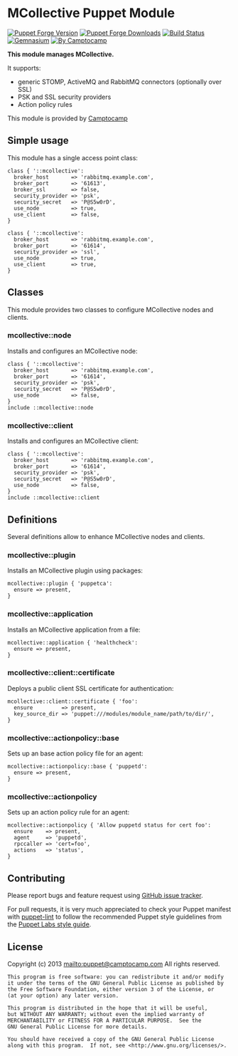 # MCollective Puppet Module

[![Puppet Forge Version](http://img.shields.io/puppetforge/v/camptocamp/mcollective.svg)](https://forge.puppetlabs.com/camptocamp/mcollective)
[![Puppet Forge Downloads](http://img.shields.io/puppetforge/dt/camptocamp/mcollective.svg)](https://forge.puppetlabs.com/camptocamp/mcollective)
[![Build Status](https://img.shields.io/travis/camptocamp/puppet-mcollective/master.svg)](https://travis-ci.org/camptocamp/puppet-mcollective)
[![Gemnasium](https://img.shields.io/gemnasium/camptocamp/puppet-mcollective.svg)](https://gemnasium.com/camptocamp/puppet-mcollective)
[![By Camptocamp](https://img.shields.io/badge/by-camptocamp-fb7047.svg)](http://www.camptocamp.com)

**This module manages MCollective.**

It supports:
* generic STOMP, ActiveMQ and RabbitMQ connectors (optionally over SSL)
* PSK and SSL security providers
* Action policy rules

This module is provided by [Camptocamp](http://www.camptocamp.com/)

## Simple usage

This module has a single access point class:

    class { '::mcollective':
      broker_host       => 'rabbitmq.example.com',
      broker_port       => '61613',
      broker_ssl        => false,
      security_provider => 'psk',
      security_secret   => 'P@S5w0rD',
      use_node          => true,
      use_client        => false,
    }

    class { '::mcollective':
      broker_host       => 'rabbitmq.example.com',
      broker_port       => '61614',
      security_provider => 'ssl',
      use_node          => true,
      use_client        => true,
    }

## Classes

This module provides two classes to configure MCollective nodes and clients.

### mcollective::node

Installs and configures an MCollective node:

    class { '::mcollective':
      broker_host       => 'rabbitmq.example.com',
      broker_port       => '61614',
      security_provider => 'psk',
      security_secret   => 'P@S5w0rD',
      use_node          => false,
    }
    include ::mcollective::node

### mcollective::client

Installs and configures an MCollective client:

    class { '::mcollective':
      broker_host       => 'rabbitmq.example.com',
      broker_port       => '61614',
      security_provider => 'psk',
      security_secret   => 'P@S5w0rD',
      use_node          => false,
    }
    include ::mcollective::client

## Definitions

Several definitions allow to enhance MCollective nodes and clients.

### mcollective::plugin

Installs an MCollective plugin using packages:

    mcollective::plugin { 'puppetca':
      ensure => present,
    }

### mcollective::application

Installs an MCollective application from a file:

    mcollective::application { 'healthcheck':
      ensure => present,
    }

### mcollective::client::certificate

Deploys a public client SSL certificate for authentication:

    mcollective::client::certificate { 'foo':
      ensure         => present,
      key_source_dir => 'puppet:///modules/module_name/path/to/dir/',
    }

### mcollective::actionpolicy::base

Sets up an base action policy file for an agent:

    mcollective::actionpolicy::base { 'puppetd':
      ensure => present,
    }

### mcollective::actionpolicy

Sets up an action policy rule for an agent:

    mcollective::actionpolicy { 'Allow puppetd status for cert foo':
      ensure    => present,
      agent     => 'puppetd',
      rpccaller => 'cert=foo',
      actions   => 'status',
    }

## Contributing

Please report bugs and feature request using [GitHub issue
tracker](https://github.com/camptocamp/puppet-mcollective/issues).

For pull requests, it is very much appreciated to check your Puppet manifest
with [puppet-lint](https://github.com/camptocamp/puppet-apt/issues) to follow the recommended Puppet style guidelines from the
[Puppet Labs style guide](http://docs.puppetlabs.com/guides/style_guide.html).

## License

Copyright (c) 2013 <mailto:puppet@camptocamp.com> All rights reserved.

    This program is free software: you can redistribute it and/or modify
    it under the terms of the GNU General Public License as published by
    the Free Software Foundation, either version 3 of the License, or
    (at your option) any later version.
    
    This program is distributed in the hope that it will be useful,
    but WITHOUT ANY WARRANTY; without even the implied warranty of
    MERCHANTABILITY or FITNESS FOR A PARTICULAR PURPOSE.  See the
    GNU General Public License for more details.
    
    You should have received a copy of the GNU General Public License
    along with this program.  If not, see <http://www.gnu.org/licenses/>.

